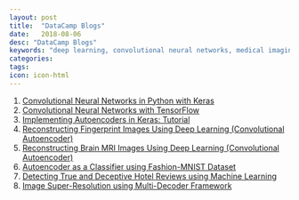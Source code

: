 ```yaml
---
layout: post
title:  "DataCamp Blogs"
date:   2018-08-06
desc: "DataCamp Blogs"
keywords: "deep learning, convolutional neural networks, medical imaging, autoencoders"
categories:
tags: 
icon: icon-html
---
```


<ol>
<li> <a href="https://www.datacamp.com/community/tutorials/convolutional-neural-networks-python" target="_blank">Convolutional Neural Networks in Python with Keras</a> </li>

<li><a href="https://www.datacamp.com/community/tutorials/cnn-tensorflow-python/" target="_blank">Convolutional Neural Networks with TensorFlow</a></li>

<li><a href="https://www.datacamp.com/community/tutorials/autoencoder-keras-tutorial" target="_blank">Implementing Autoencoders in Keras: Tutorial</a></li>


<li><a href="https://www.datacamp.com/community/tutorials/fingerprint-deep-learning" target="_blank">Reconstructing Fingerprint Images Using Deep Learning (Convolutional Autoencoder)</a></li>


<li><a href="https://www.datacamp.com/community/tutorials/reconstructing-brain-images-deep-learning" target="_blank">Reconstructing Brain MRI Images Using Deep Learning (Convolutional Autoencoder)</a></li>


<li><a href="https://www.datacamp.com/community/tutorials/autoencoder-classifier-python" target="_blank">Autoencoder as a Classifier using Fashion-MNIST Dataset</a></li>


<li><a href="https://www.datacamp.com/community/tutorials/machine-learning-hotel-reviews" target="_blank">Detecting True and Deceptive Hotel Reviews using Machine Learning</a></li>



<li><a href="https://www.datacamp.com/community/tutorials/learning-decode-reconstruction-3t-mr" target="_blank">Image Super-Resolution using Multi-Decoder Framework</a></li>


</ol>
